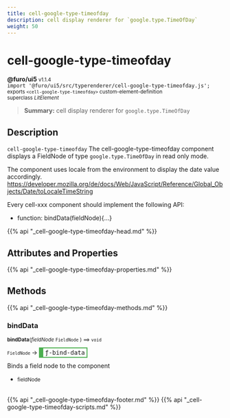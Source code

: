 ```yaml
---
title: cell-google-type-timeofday
description: cell display renderer for `google.type.TimeOfDay`
weight: 50
---
```


# cell-google-type-timeofday
**@furo/ui5** <small>v1.1.4</small>
<br>`import '@furo/ui5/src/typerenderer/cell-google-type-timeofday.js';`<small>
<br>exports `<cell-google-type-timeofday>` custom-element-definition
<br>superclass *LitElement*</small>

> **Summary:** cell display renderer for `google.type.TimeOfDay`

## Description

`cell-google-type-timeofday`
The cell-google-type-timeofday component displays a FieldNode of type `google.type.TimeOfDay` in read only mode.

The component uses locale from the environment to display the date value accordingly.
https://developer.mozilla.org/de/docs/Web/JavaScript/Reference/Global_Objects/Date/toLocaleTimeString

Every cell-xxx component should implement the following API:
- function: bindData(fieldNode){...}

{{% api "_cell-google-type-timeofday-head.md" %}}

## Attributes and Properties
{{% api "_cell-google-type-timeofday-properties.md" %}}







## Methods
{{% api "_cell-google-type-timeofday-methods.md" %}}


### **bindData**
<small>**bindData**(*fieldNode* `FieldNode` ) ⟹ `void`</small>

<small>`FieldNode` </small> →
<span  style="border-width:2px 2px 2px 10px; border-style: solid;border-color:  rgb(76, 175, 80);font-family:monospace; padding:2px 4px;">ƒ-bind-data</span>

Binds a field node to the component

- <small>fieldNode </small>
<br><br>







{{% api "_cell-google-type-timeofday-footer.md" %}}
{{% api "_cell-google-type-timeofday-scripts.md" %}}
